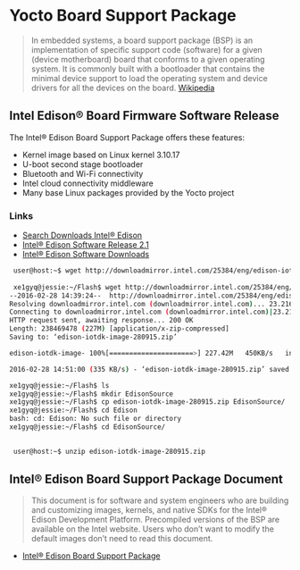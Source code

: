 # Yocto Board Support Package

> In embedded systems, a board support package (BSP) is an implementation of specific support code (software) for a given (device motherboard) board that conforms to a given operating system. It is commonly built with a bootloader that contains the minimal device support to load the operating system and device drivers for all the devices on the board. [Wikipedia](https://en.wikipedia.org/wiki/Board_support_package)

## Intel Edison® Board Firmware Software Release

The Intel® Edison Board Support Package offers these features:

- Kernel image based on Linux kernel 3.10.17
- U-boot second stage bootloader
- Bluetooth and Wi-Fi connectivity
- Intel cloud connectivity middleware
- Many base Linux packages provided by the Yocto project

### Links

- [Search Downloads Intel® Edison](https://downloadcenter.intel.com/search?keyword=edison)
- [Intel® Edison Software Release 2.1](https://downloadcenter.intel.com/download/24910/Intel-Edison-Software-Release-2-1)
- [Intel® Edison Software Downloads](https://software.intel.com/en-us/iot/hardware/edison/downloads)

```sh
 user@host:~$ wget http://downloadmirror.intel.com/25384/eng/edison-iotdk-image-280915.zip
 
 xe1gyq@jessie:~/Flash$ wget http://downloadmirror.intel.com/25384/eng/edison-iotdk-image-280915.zip
--2016-02-28 14:39:24--  http://downloadmirror.intel.com/25384/eng/edison-iotdk-image-280915.zip
Resolving downloadmirror.intel.com (downloadmirror.intel.com)... 23.216.208.166
Connecting to downloadmirror.intel.com (downloadmirror.intel.com)|23.216.208.166|:80... connected.
HTTP request sent, awaiting response... 200 OK
Length: 238469478 (227M) [application/x-zip-compressed]
Saving to: ‘edison-iotdk-image-280915.zip’

edison-iotdk-image- 100%[=====================>] 227.42M   450KB/s   in 11m 36ss

2016-02-28 14:51:00 (335 KB/s) - ‘edison-iotdk-image-280915.zip’ saved [238469478/238469478]

xe1gyq@jessie:~/Flash$ ls
xe1gyq@jessie:~/Flash$ mkdir EdisonSource
xe1gyq@jessie:~/Flash$ cp edison-iotdk-image-280915.zip EdisonSource/
xe1gyq@jessie:~/Flash$ cd Edison
bash: cd: Edison: No such file or directory
xe1gyq@jessie:~/Flash$ cd EdisonSource/

 
 user@host:~$ unzip edison-iotdk-image-280915.zip
```

## Intel® Edison Board Support Package Document

> This document is for software and system engineers who are building and customizing images, kernels, and native SDKs for the Intel® Edison Development Platform. Precompiled versions of the BSP are available on the Intel
website. Users who don’t want to modify the default images don’t need to read this document.

- [Intel® Edison Board Support Package](http://download.intel.com/support/edison/sb/edisonbsp_ug_331188005.pdf)
